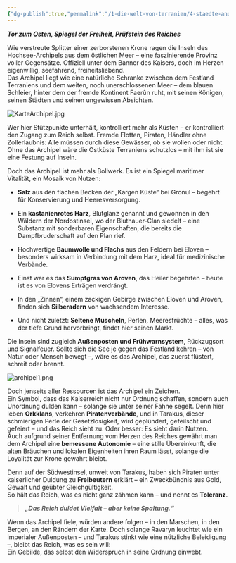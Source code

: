 ```yaml
---
{"dg-publish":true,"permalink":"/1-die-welt-von-terranien/4-staedte-and-provinzen/das-hochsee-archipel/"}
---
```


**_Tor zum Osten, Spiegel der Freiheit, Prüfstein des Reiches_**

Wie verstreute Splitter einer zerborstenen Krone ragen die Inseln des Hochsee-Archipels aus dem östlichen Meer – eine faszinierende Provinz voller Gegensätze. Offiziell unter dem Banner des Kaisers, doch im Herzen eigenwillig, seefahrend, freiheitsliebend.  
Das Archipel liegt wie eine natürliche Schranke zwischen dem Festland Terraniens und dem weiten, noch unerschlossenen Meer – dem blauen Schleier, hinter dem der fremde Kontinent Faerûn ruht, mit seinen Königen, seinen Städten und seinen ungewissen Absichten.

![KarteArchipel.jpg](/img/user/4%20Dateien/KarteArchipel.jpg)

Wer hier Stützpunkte unterhält, kontrolliert mehr als Küsten – er kontrolliert den Zugang zum Reich selbst. Fremde Flotten, Piraten, Händler ohne Zollerlaubnis: Alle müssen durch diese Gewässer, ob sie wollen oder nicht. Ohne das Archipel wäre die Ostküste Terraniens schutzlos – mit ihm ist sie eine Festung auf Inseln.

Doch das Archipel ist mehr als Bollwerk. Es ist ein Spiegel maritimer Vitalität, ein Mosaik von Nutzen:

- **Salz** aus den flachen Becken der „Kargen Küste“ bei Gronul – begehrt für Konservierung und Heeresversorgung.

- Ein **kastanienrotes Harz**, Blutglanz genannt und gewonnen in den Wäldern der Nordostinsel, wo der Bluthauer-Clan siedelt – eine Substanz mit sonderbaren Eigenschaften, die bereits die Dampfbruderschaft auf den Plan rief.

- Hochwertige **Baumwolle und Flachs** aus den Feldern bei Eloven – besonders wirksam in Verbindung mit dem Harz, ideal für medizinische Verbände.

- Einst war es das **Sumpfgras von Aroven**, das Heiler begehrten – heute ist es von Elovens Erträgen verdrängt.

- In den „Zinnen“, einem zackigen Gebirge zwischen Eloven und Aroven, finden sich **Silberadern** von wachsendem Interesse.

- Und nicht zuletzt: **Seltene Muscheln**, Perlen, Meeresfrüchte – alles, was der tiefe Grund hervorbringt, findet hier seinen Markt.

Die Inseln sind zugleich **Außenposten und Frühwarnsystem**, Rückzugsort und Signalfeuer. Sollte sich die See je gegen das Festland kehren – von Natur oder Mensch bewegt –, wäre es das Archipel, das zuerst flüstert, schreit oder brennt.

![archipel1.png](/img/user/4%20Dateien/archipel1.png)

Doch jenseits aller Ressourcen ist das Archipel ein Zeichen.  
Ein Symbol, dass das Kaiserreich nicht nur Ordnung schaffen, sondern auch Unordnung dulden kann – solange sie unter seiner Fahne segelt. Denn hier leben **Orkklans**, verkehren **Piratenverbände**, und in Tarakus, dieser schmierigen Perle der Gesetzlosigkeit, wird geplündert, gefeilscht und gefeiert – und das Reich sieht zu. Oder besser: Es sieht darin Nutzen.  
Auch aufgrund seiner Entfernung vom Herzen des Reiches gewährt man dem Archipel eine **bemessene Autonomie** – eine stille Übereinkunft, die alten Bräuchen und lokalen Eigenheiten ihren Raum lässt, solange die Loyalität zur Krone gewahrt bleibt.

Denn auf der Südwestinsel, unweit von Tarakus, haben sich Piraten unter kaiserlicher Duldung zu **Freibeutern** erklärt – ein Zweckbündnis aus Gold, Gewalt und geübter Gleichgültigkeit.  
So hält das Reich, was es nicht ganz zähmen kann – und nennt es **Toleranz**.

> **_„Das Reich duldet Vielfalt – aber keine Spaltung.“_**

Wenn das Archipel fiele, würden andere folgen – in den Marschen, in den Bergen, an den Rändern der Karte. Doch solange Ravaryn leuchtet wie ein imperialer Außenposten – und Tarakus stinkt wie eine nützliche Beleidigung –, bleibt das Reich, was es sein will:  
Ein Gebilde, das selbst den Widerspruch in seine Ordnung einwebt.